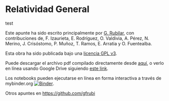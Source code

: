 Relatividad General
===============
test 

Este apunte ha sido escrito principalmente por [G. Rubilar](https://google.com/+GuillermoRubilar), con contribuciones de, F. Izaurieta, E. Rodríguez, O. Valdivia, A. Pérez, N. Merino, J. Crisóstomo, P. Muñoz, T. Ramos, E. Arratia y O. Fuentealba.

Esta obra ha sido publicada bajo una [licencia GPL v3](https://github.com/gfrubi/RG/blob/master/LICENSE).

Puede descargar el archivo pdf compilado directamente desde [aquí](https://github.com/gfrubi/RG/raw/master/RG.pdf), o verlo en línea usando Google Drive siguiendo [este link](https://drive.google.com/viewer?url=https://github.com/gfrubi/RG/raw/master/RG.pdf).

Los notebooks pueden ejecutarse en línea en forma interactiva a través de mybinder.org [![Binder](http://mybinder.org/badge.svg)](http://mybinder.org/repo/gfrubi/RG/Notebooks).

Otros apuntes en https://github.com/gfrubi

